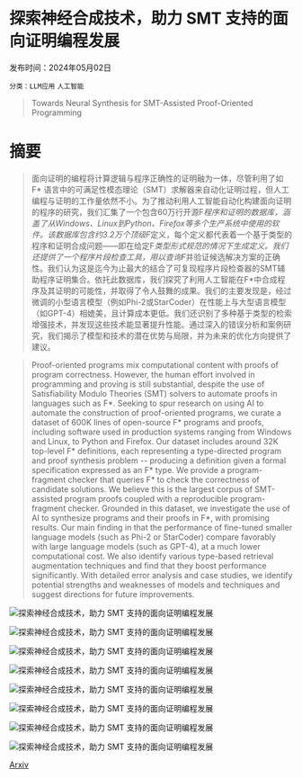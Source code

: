 # 探索神经合成技术，助力 SMT 支持的面向证明编程发展

发布时间：2024年05月02日

`分类：LLM应用` `人工智能`

> Towards Neural Synthesis for SMT-Assisted Proof-Oriented Programming

# 摘要

> 面向证明的编程将计算逻辑与程序正确性的证明融为一体，尽管利用了如 F* 语言中的可满足性模态理论（SMT）求解器来自动化证明过程，但人工编程与证明的工作量依然不小。为了推动利用人工智能自动化构建面向证明的程序的研究，我们汇集了一个包含60万行开源F*程序和证明的数据库，涵盖了从Windows、Linux到Python、Firefox等多个生产系统中使用的软件。该数据库包含约3.2万个顶级F*定义，每个定义都代表着一个基于类型的程序和证明合成问题——即在给定F*类型形式规范的情况下生成定义。我们还提供了一个程序片段检查工具，用以查询F*并验证候选解决方案的正确性。我们认为这是迄今为止最大的结合了可复现程序片段检查器的SMT辅助程序证明集合。依托此数据库，我们探究了利用人工智能在F*中合成程序及其证明的可能性，并取得了令人鼓舞的成果。我们的主要发现是，经过微调的小型语言模型（例如Phi-2或StarCoder）在性能上与大型语言模型（如GPT-4）相媲美，且计算成本更低。我们还识别了多种基于类型的检索增强技术，并发现这些技术能显著提升性能。通过深入的错误分析和案例研究，我们揭示了模型和技术的潜在优势与局限，并为未来的优化方向提供了建议。

> Proof-oriented programs mix computational content with proofs of program correctness. However, the human effort involved in programming and proving is still substantial, despite the use of Satisfiability Modulo Theories (SMT) solvers to automate proofs in languages such as F*.
  Seeking to spur research on using AI to automate the construction of proof-oriented programs, we curate a dataset of 600K lines of open-source F* programs and proofs, including software used in production systems ranging from Windows and Linux, to Python and Firefox. Our dataset includes around 32K top-level F* definitions, each representing a type-directed program and proof synthesis problem -- producing a definition given a formal specification expressed as an F* type. We provide a program-fragment checker that queries F* to check the correctness of candidate solutions. We believe this is the largest corpus of SMT-assisted program proofs coupled with a reproducible program-fragment checker.
  Grounded in this dataset, we investigate the use of AI to synthesize programs and their proofs in F*, with promising results. Our main finding in that the performance of fine-tuned smaller language models (such as Phi-2 or StarCoder) compare favorably with large language models (such as GPT-4), at a much lower computational cost. We also identify various type-based retrieval augmentation techniques and find that they boost performance significantly. With detailed error analysis and case studies, we identify potential strengths and weaknesses of models and techniques and suggest directions for future improvements.

![探索神经合成技术，助力 SMT 支持的面向证明编程发展](../../../paper_images/2405.01787/x1.png)

![探索神经合成技术，助力 SMT 支持的面向证明编程发展](../../../paper_images/2405.01787/x2.png)

![探索神经合成技术，助力 SMT 支持的面向证明编程发展](../../../paper_images/2405.01787/x3.png)

![探索神经合成技术，助力 SMT 支持的面向证明编程发展](../../../paper_images/2405.01787/x4.png)

![探索神经合成技术，助力 SMT 支持的面向证明编程发展](../../../paper_images/2405.01787/x5.png)

![探索神经合成技术，助力 SMT 支持的面向证明编程发展](../../../paper_images/2405.01787/x6.png)

![探索神经合成技术，助力 SMT 支持的面向证明编程发展](../../../paper_images/2405.01787/x7.png)

![探索神经合成技术，助力 SMT 支持的面向证明编程发展](../../../paper_images/2405.01787/x8.png)

[Arxiv](https://arxiv.org/abs/2405.01787)